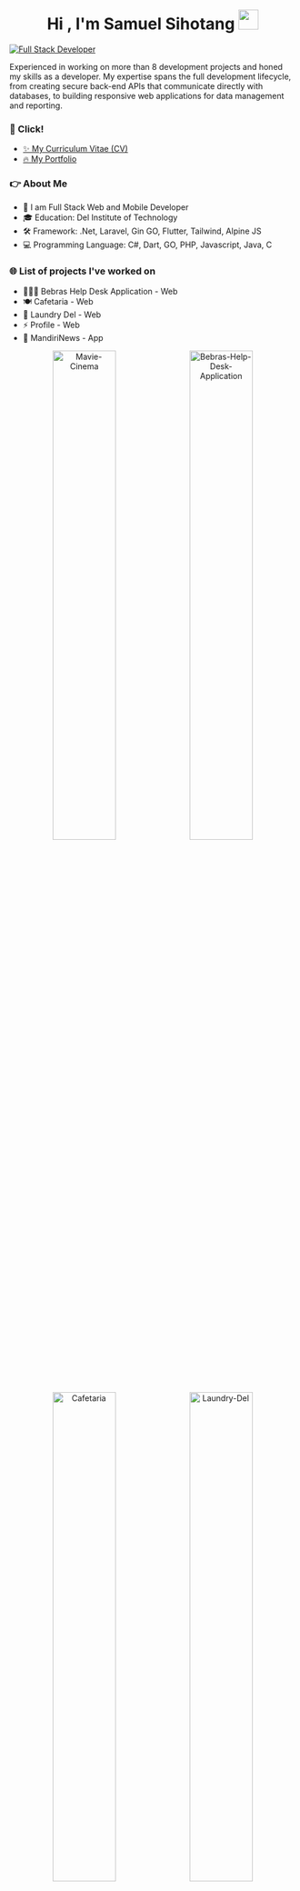 <h1 align="center"><b>Hi , I'm Samuel Sihotang </b><img src="https://media.giphy.com/media/hvRJCLFzcasrR4ia7z/giphy.gif" width="35"></h1>

<a href="#portfolio"><img src="https://readme-typing-svg.demolab.com?font=Cairo+Play&color=2AA889&size=23&height=50&lines=Full+Stack+Developer;Proficient+in+C%23,+.NET,+Laravel,+Gin+GO,+Flutter" alt="Full Stack Developer" /></a>

Experienced in working on more than 8 development projects and honed my skills as a developer. My expertise spans the full development lifecycle, from creating secure back-end APIs that communicate directly with databases, to building responsive web applications for data management and reporting.

### 📌 Click!
 - <a href="https://github.com/samuelsihotang1/samuelsihotang1/blob/main/CV_SamuelChristyAngieSihotang.pdf">✨ My Curriculum Vitae (CV)</a> 
 - <a href="https://samz.my.id">🔥 My Portfolio</a>

### 👉 About Me

- 🌱 I am Full Stack Web and Mobile Developer
- 🎓 Education: Del Institute of Technology
- 🛠️ Framework: .Net, Laravel, Gin GO, Flutter, Tailwind, Alpine JS
- 💻 Programming Language: C#, Dart, GO, PHP, Javascript, Java, C


### 🌐 List of projects I've worked on

- 👨🏻‍🏫 Bebras Help Desk Application - Web
- 🍽️ Cafetaria - Web
- 🧺 Laundry Del - Web
- ⚡ Profile - Web
- 📰 MandiriNews - App

 <div id="portfolio" align="center">
   <a href="https://github.com/samuelsihotang1/Mavie-Cinema"><img src="https://denvercoder1-github-readme-stats.vercel.app/api/pin/?username=samuelsihotang1&repo=Mavie-Cinema&theme=gotham&hide_border=true&show_description=false" alt="Mavie-Cinema" width="47%"></a>
  <a href="https://github.com/samuelsihotang1/Bebras-Help-Desk-Application"><img src="https://denvercoder1-github-readme-stats.vercel.app/api/pin/?username=samuelsihotang1&repo=Bebras-Help-Desk-Application&theme=gotham&hide_border=true&show_description=false" alt="Bebras-Help-Desk-Application" width="47%"></a>
  </div>
  
  <div align="center">
   <a href="https://github.com/samuelsihotang1/Cafetaria"><img src="https://denvercoder1-github-readme-stats.vercel.app/api/pin/?username=samuelsihotang1&repo=Cafetaria&theme=gotham&hide_border=true&show_description=false" alt="Cafetaria" width="47%"></a>
  <a href="https://github.com/samuelsihotang1/Laundry-Del"><img src="https://denvercoder1-github-readme-stats.vercel.app/api/pin/?username=samuelsihotang1&repo=Laundry-Del&theme=gotham&hide_border=true&show_description=false" alt="Laundry-Del" width="47%"></a>
  </div>
  
  
  <div align="center">
   <a href="https://github.com/samuelsihotang1/task-5-pbi-btpns-SamuelChristyAngieSihotang"><img src="https://denvercoder1-github-readme-stats.vercel.app/api/pin/?username=samuelsihotang1&repo=task-5-pbi-btpns-SamuelChristyAngieSihotang&theme=gotham&hide_border=true&show_description=false" alt="Task-5" width="47%"></a>
  <a href="https://github.com/samuelsihotang1/MandiriNews-App-by-Samuel-Sihotang"><img src="https://denvercoder1-github-readme-stats.vercel.app/api/pin/?username=samuelsihotang1&repo=MandiriNews-App-by-Samuel-Sihotang&theme=gotham&hide_border=true&show_description=false" alt="MandiriNews-App-by-Samuel-Sihotang" width="47%"></a>
  </div>
